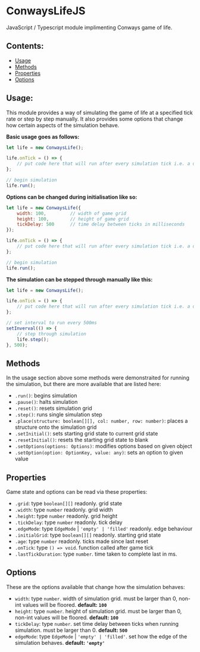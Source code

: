 # ConwaysLifeJS

JavaScript / Typescript module implimenting Conways game of life.

## Contents:

- [Usage](#Usage)
- [Methods](#Methods)
- [Properties](#Properties)
- [Options](#Options)

## Usage:

This module provides a way of simulating the game of life at a specified
tick rate or step by step manually. It also provides some options that change how certain aspects of
the simulation behave.

**Basic usage goes as follows:**

```javascript
let life = new ConwaysLife();

life.onTick = () => {
    // put code here that will run after every simulation tick i.e. a draw call if the results are being rendered to screen
};

// begin simulation
life.run();
```

**Options can be changed during initialisation
like so:**

```javascript
let life = new ConwaysLife({
    width: 100,         // width of game grid
    height: 100,        // height of game grid
    tickDelay: 500      // time delay between ticks in milliseconds
});

life.onTick = () => {
    // put code here that will run after every simulation tick i.e. a draw call if the results are being rendered to screen
};

// begin simulation
life.run();
```

**The simulation can be stepped through 
manually like this:**

```javascript
let life = new ConwaysLife();

life.onTick = () => {
    // put code here that will run after every simulation tick i.e. a draw call if the results are being rendered to screen
};

// set interval to run every 500ms
setInverval(() => {
    // step through simulation
    life.step();
}, 500);
```

## Methods

In the usage section above some methods were demonstraited 
for running the simulation, but there are more available that are listed here:

- `.run()`: begins simulation
- `.pause()`: halts simulation
- `.reset()`: resets simulation grid
- `.step()`: runs single simulation step
- `.place(structure: boolean[][], col: number, row: number)`: places a structure onto the simulation grid
- `.setInitial()`: sets starting grid state to current grid state
- `.resetInitial()`: resets the starting grid state to blank
- `.setOptions(options: Options)`: modifies options based on given object
- `.setOption(option: OptionKey, value: any)`: sets an option to given value

## Properties

Game state and options can be read via these properties:

- `.grid`: type `boolean[][]` readonly. grid state
- `.width`: type `number` readonly. grid width
- `.height`: type `number` readonly. grid height
- `.tickDelay`: type `number` readonly. tick delay
- `.edgeMode`: type `EdgeMode` | `'empty' | 'filled'` readonly. edge behaviour
- `.initialGrid`: type `boolean[][]` readonly. starting grid state
- `.age`: type `number` readonly. ticks made since last reset
- `.onTick`: type `() => void`. function called after game tick
- `.lastTickDuration`: type `number`. time taken to complete last in ms. 

## Options

These are the options available that change how the simulation behaves:

- `width`: type `number`. width of simulation grid. must be larger than 0, non-int values will be floored. **default: `100`**
- `height`: type `number`. height of simulation grid. must be larger than 0, non-int values will be floored. **default: `100`**
- `tickDelay`: type `number`. set time delay between ticks when running simulation. must be larger than 0. **default: `500`**
- `edgeMode`: type `EdgeMode` | `'empty' | 'filled'`. set how the edge of the simulation behaves. **default: `'empty'`**
